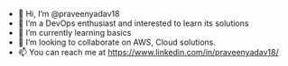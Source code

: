 - 👋 Hi, I’m @praveenyadav18
- 👀 I’m a DevOps enthusiast and interested to learn its solutions
- 🌱 I’m currently learning basics
- 💞️ I’m looking to collaborate on AWS, Cloud solutions.
- 📫 You can reach me at https://www.linkedin.com/in/praveenyadav18/

<!---
praveenyadav18/praveenyadav18 is a ✨ special ✨ repository because its `README.md` (this file) appears on your GitHub profile.
You can click the Preview link to take a look at your changes.
--->
